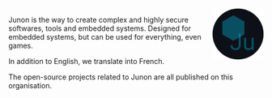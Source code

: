 <img src="https://raw.githubusercontent.com/junon-corp/jur/main/assets/logo_circle.png" align="right" width="20%" alt="Junon logo" />

Junon is the way to create complex and highly secure softwares, tools and embedded systems. Designed for embedded systems, but can be used for everything, even games.

In addition to English, we translate into French.

The open-source projects related to Junon are all published on this organisation.
